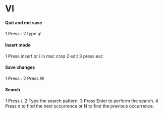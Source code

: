 # VI

#### Quit and not save
1 Press :
2 type q!

#### Insert mode
1 Press insert or i in mac crap
2 edit
3 press esc

#### Save changes
1 Press :
2 Press W

#### Search
1 Press /.
2 Type the search pattern.
3 Press Enter to perform the search.
4 Press n to find the next occurrence or N to find the previous occurrence.
